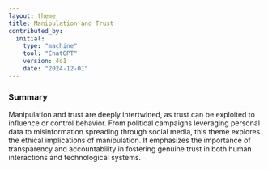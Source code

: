 ```yaml
---
layout: theme
title: Manipulation and Trust
contributed_by:
  initial:
    type: "machine"
    tool: "ChatGPT"
    version: 4o1
    date: "2024-12-01"
---
```


### Summary

Manipulation and trust are deeply intertwined, as trust can be exploited to influence or control behavior. From political campaigns leveraging personal data to misinformation spreading through social media, this theme explores the ethical implications of manipulation. It emphasizes the importance of transparency and accountability in fostering genuine trust in both human interactions and technological systems.

